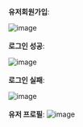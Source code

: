 **유저회원가입**:

![image](https://github.com/user-attachments/assets/757b1a3b-186e-43b2-9f00-1129d214cb13)
<br><br>
**로그인 성공**:

![image](https://github.com/user-attachments/assets/d96ce65a-dba0-4ae4-acea-dfd246e12f45)
<br><br>
**로그인 실패**:

![image](https://github.com/user-attachments/assets/99594775-395b-4f10-a2c9-e8d6d8c4bcc1)
<br><br>
**유저 프로필**:
![image](https://github.com/user-attachments/assets/6e0ff5f1-2515-4f7b-a3a0-05732df9cf18)
